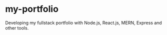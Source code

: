 # my-portfolio
 Developing my fullstack portfolio with Node.js, React.js, MERN, Express and other tools.
